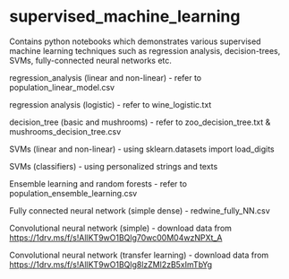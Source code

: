 # supervised_machine_learning
Contains python notebooks which demonstrates various supervised machine learning techniques such as regression analysis, decision-trees, 
SVMs, fully-connected neural networks etc.

regression_analysis (linear and non-linear) - refer to population_linear_model.csv

regression analysis (logistic) - refer to wine_logistic.txt

decision_tree (basic and mushrooms) - refer to zoo_decision_tree.txt & mushrooms_decision_tree.csv

SVMs (linear and non-linear) - using sklearn.datasets import load_digits

SVMs (classifiers) - using personalized strings and texts

Ensemble learning and random forests - refer to population_ensemble_learning.csv

Fully connected neural network (simple dense) - redwine_fully_NN.csv

Convolutional neural network (simple) - download data from https://1drv.ms/f/s!AllKT9wO1BQlg70wc00M04wzNPXt_A

Convolutional neural network (transfer learning) - download data from https://1drv.ms/f/s!AllKT9wO1BQlg8lzZMl2zB5xImTbYg
